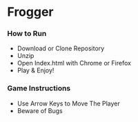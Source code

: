 # Frogger

### How to Run
* Download or Clone Repository
* Unzip
* Open Index.html with Chrome or Firefox
* Play & Enjoy!

### Game Instructions
* Use Arrow Keys to Move The Player
* Beware of Bugs
